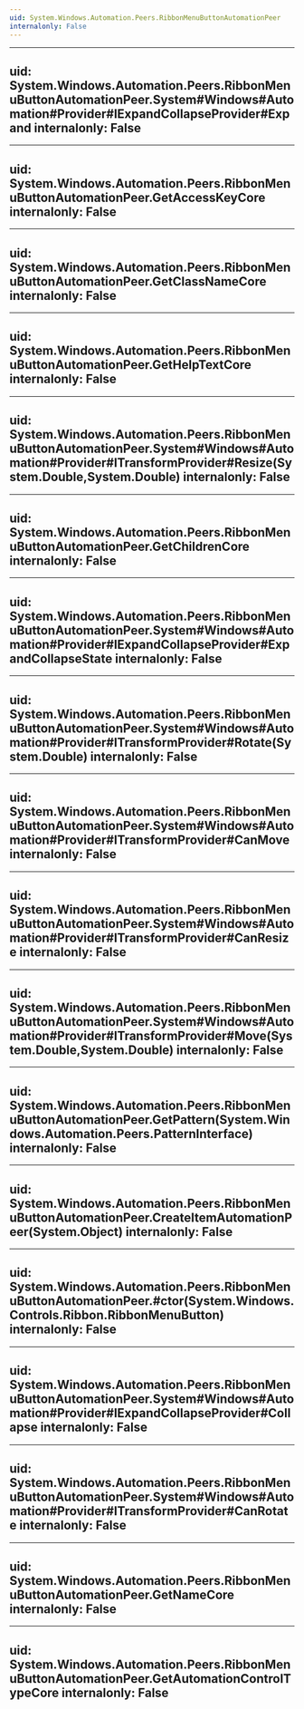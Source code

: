 ```yaml
---
uid: System.Windows.Automation.Peers.RibbonMenuButtonAutomationPeer
internalonly: False
---
```


---
uid: System.Windows.Automation.Peers.RibbonMenuButtonAutomationPeer.System#Windows#Automation#Provider#IExpandCollapseProvider#Expand
internalonly: False
---

---
uid: System.Windows.Automation.Peers.RibbonMenuButtonAutomationPeer.GetAccessKeyCore
internalonly: False
---

---
uid: System.Windows.Automation.Peers.RibbonMenuButtonAutomationPeer.GetClassNameCore
internalonly: False
---

---
uid: System.Windows.Automation.Peers.RibbonMenuButtonAutomationPeer.GetHelpTextCore
internalonly: False
---

---
uid: System.Windows.Automation.Peers.RibbonMenuButtonAutomationPeer.System#Windows#Automation#Provider#ITransformProvider#Resize(System.Double,System.Double)
internalonly: False
---

---
uid: System.Windows.Automation.Peers.RibbonMenuButtonAutomationPeer.GetChildrenCore
internalonly: False
---

---
uid: System.Windows.Automation.Peers.RibbonMenuButtonAutomationPeer.System#Windows#Automation#Provider#IExpandCollapseProvider#ExpandCollapseState
internalonly: False
---

---
uid: System.Windows.Automation.Peers.RibbonMenuButtonAutomationPeer.System#Windows#Automation#Provider#ITransformProvider#Rotate(System.Double)
internalonly: False
---

---
uid: System.Windows.Automation.Peers.RibbonMenuButtonAutomationPeer.System#Windows#Automation#Provider#ITransformProvider#CanMove
internalonly: False
---

---
uid: System.Windows.Automation.Peers.RibbonMenuButtonAutomationPeer.System#Windows#Automation#Provider#ITransformProvider#CanResize
internalonly: False
---

---
uid: System.Windows.Automation.Peers.RibbonMenuButtonAutomationPeer.System#Windows#Automation#Provider#ITransformProvider#Move(System.Double,System.Double)
internalonly: False
---

---
uid: System.Windows.Automation.Peers.RibbonMenuButtonAutomationPeer.GetPattern(System.Windows.Automation.Peers.PatternInterface)
internalonly: False
---

---
uid: System.Windows.Automation.Peers.RibbonMenuButtonAutomationPeer.CreateItemAutomationPeer(System.Object)
internalonly: False
---

---
uid: System.Windows.Automation.Peers.RibbonMenuButtonAutomationPeer.#ctor(System.Windows.Controls.Ribbon.RibbonMenuButton)
internalonly: False
---

---
uid: System.Windows.Automation.Peers.RibbonMenuButtonAutomationPeer.System#Windows#Automation#Provider#IExpandCollapseProvider#Collapse
internalonly: False
---

---
uid: System.Windows.Automation.Peers.RibbonMenuButtonAutomationPeer.System#Windows#Automation#Provider#ITransformProvider#CanRotate
internalonly: False
---

---
uid: System.Windows.Automation.Peers.RibbonMenuButtonAutomationPeer.GetNameCore
internalonly: False
---

---
uid: System.Windows.Automation.Peers.RibbonMenuButtonAutomationPeer.GetAutomationControlTypeCore
internalonly: False
---
